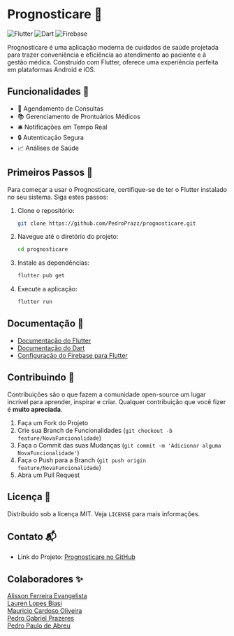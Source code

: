# Prognosticare 🏥

![Flutter](https://img.shields.io/badge/Flutter-Projeto-blue?logo=flutter)
![Dart](https://img.shields.io/badge/Dart-Linguagem-blue?logo=dart)
![Firebase](https://img.shields.io/badge/Firebase-banco%20de%20dados-orange?logo=firebase)

Prognosticare é uma aplicação moderna de cuidados de saúde projetada para trazer conveniência e eficiência ao atendimento ao paciente e à gestão médica. Construído com Flutter, oferece uma experiência perfeita em plataformas Android e iOS.

## Funcionalidades 🚀

-   📅 Agendamento de Consultas
-   📚 Gerenciamento de Prontuários Médicos
-   🛎️ Notificações em Tempo Real
-   🔒 Autenticação Segura
-   📈 Análises de Saúde

## Primeiros Passos 🌟

Para começar a usar o Prognosticare, certifique-se de ter o Flutter instalado no seu sistema. Siga estes passos:

1. Clone o repositório:
    ```bash
    git clone https://github.com/PedroPrazz/prognosticare.git
    ```
2. Navegue até o diretório do projeto:
    ```bash
    cd prognosticare
    ```
3. Instale as dependências:
    ```bash
    flutter pub get
    ```
4. Execute a aplicação:
    ```bash
    flutter run
    ```

## Documentação 📖

-   [Documentação do Flutter](https://docs.flutter.dev/)
-   [Documentação do Dart](https://dart.dev/guides)
-   [Configuração do Firebase para Flutter](https://firebase.flutter.dev/docs/overview)

## Contribuindo 🤝

Contribuições são o que fazem a comunidade open-source um lugar incrível para aprender, inspirar e criar. Qualquer contribuição que você fizer é **muito apreciada**.

1. Faça um Fork do Projeto
2. Crie sua Branch de Funcionalidades (`git checkout -b feature/NovaFuncionalidade`)
3. Faça o Commit das suas Mudanças (`git commit -m 'Adicionar alguma NovaFuncionalidade'`)
4. Faça o Push para a Branch (`git push origin feature/NovaFuncionalidade`)
5. Abra um Pull Request

## Licença 📄

Distribuído sob a licença MIT. Veja `LICENSE` para mais informações.

## Contato 📬

-   Link do Projeto: [Prognosticare no GitHub](https://github.com/PedroPrazz/prognosticare)

## Colaboradores ✨

[Alisson Ferreira Evangelista](https://github.com/AlissonFerreiraEvangelista)  
[Lauren Lopes Biasi](https://github.com/lauured)  
[Mauricio Cardoso Oliveira](https://github.com/MauricioDevJS)  
[Pedro Gabriel Prazeres](https://github.com/PedroPrazz)  
[Pedro Paulo de Abreu](https://linktr.ee/pdropaullo)  
